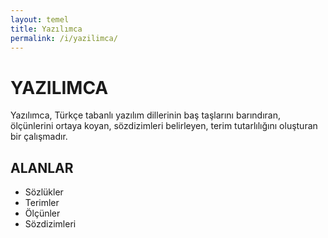 ```yaml
---
layout: temel
title: Yazılımca
permalink: /i/yazilimca/
---
```


<h1>YAZILIMCA</h1>

<p>
Yazılımca, Türkçe tabanlı yazılım dillerinin baş taşlarını barındıran, ölçünlerini ortaya koyan, sözdizimleri belirleyen, terim tutarlılığını oluşturan bir çalışmadır.
</p>

<h2>ALANLAR</h2>
<ul>
<li>Sözlükler</li>
<li>Terimler</li>
<li>Ölçünler</li>
<li>Sözdizimleri</li>
</ul>
